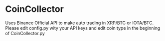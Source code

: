 # CoinCollector
Uses Binance Official API to make auto trading in XRP/BTC or IOTA/BTC.
Please edit config.py wity your API keys and edit coin type in the beginning of CoinCollector.py

